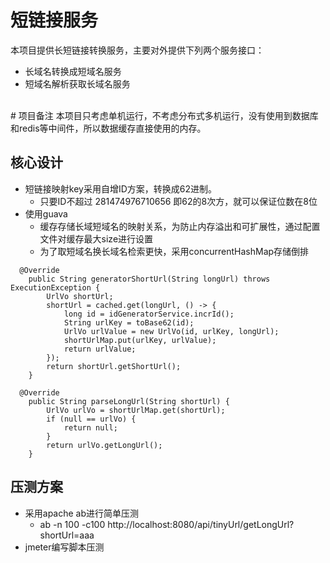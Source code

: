 <!--
 * @Author: your name
 * @Date: 2021-10-18 11:32:38
 * @LastEditTime: 2021-10-18 11:43:01
 * @LastEditors: Please set LastEditors
 * @Description: In User Settings Edit 
 interview-assignments/java/README.md
-->
# 短链接服务
本项目提供长短链接转换服务，主要对外提供下列两个服务接口：
* 长域名转换成短域名服务
* 短域名解析获取长域名服务

<br>
# 项目备注
本项目只考虑单机运行，不考虑分布式多机运行，没有使用到数据库和redis等中间件，所以数据缓存直接使用的内存。

## 核心设计
- 短链接映射key采用自增ID方案，转换成62进制。
  - 只要ID不超过 281474976710656 即62的8次方，就可以保证位数在8位
- 使用guava 
  - 缓存存储长域短域名的映射关系，为防止内存溢出和可扩展性，通过配置文件对缓存最大size进行设置
  - 为了取短域名换长域名检索更快，采用concurrentHashMap存储倒排



```
  @Override
    public String generatorShortUrl(String longUrl) throws ExecutionException {
        UrlVo shortUrl;
        shortUrl = cached.get(longUrl, () -> {
            long id = idGeneratorService.incrId();
            String urlKey = toBase62(id);
            UrlVo urlValue = new UrlVo(id, urlKey, longUrl);
            shortUrlMap.put(urlKey, urlValue);
            return urlValue;
        });
        return shortUrl.getShortUrl();
    }

  @Override
    public String parseLongUrl(String shortUrl) {
        UrlVo urlVo = shortUrlMap.get(shortUrl);
        if (null == urlVo) {
            return null;
        }
        return urlVo.getLongUrl();
    }
```

## 压测方案
- 采用apache ab进行简单压测
  - ab -n 100 -c100 http://localhost:8080/api/tinyUrl/getLongUrl?shortUrl=aaa
- jmeter编写脚本压测